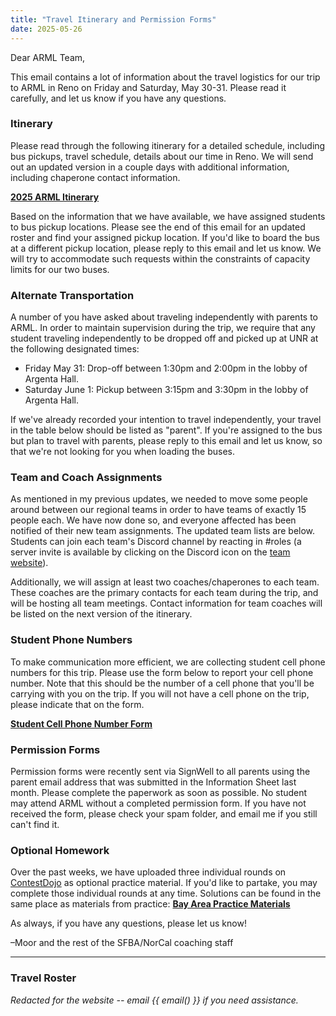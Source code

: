 ```yaml
---
title: "Travel Itinerary and Permission Forms"
date: 2025-05-26
---
```


Dear ARML Team,

This email contains a lot of information about the travel logistics for our trip
to ARML in Reno on Friday and Saturday, May 30-31. Please read it carefully,
and let us know if you have any questions.

### Itinerary

Please read through the following itinerary for a detailed schedule, including
bus pickups, travel schedule, details about our time in Reno. We will send out
an updated version in a couple days with additional information, including
chaperone contact information.

[**2025 ARML
Itinerary**](https://drive.google.com/file/d/1bgCL6ZY-gL0DPXI5GkXCnleaYOG9eMIm/view?usp=sharing)

Based on the information that we have available, we have assigned students to
bus pickup locations. Please see the end of this email for an updated roster and
find your assigned pickup location. If you'd like to board the bus at a
different pickup location, please reply to this email and let us know. We will
try to accommodate such requests within the constraints of capacity limits for
our two buses.

### Alternate Transportation

A number of you have asked about traveling independently with parents to ARML. 
In order to maintain supervision during the trip, we require that any student
traveling independently to be dropped off and picked up at UNR at the
following designated times:
- Friday May 31: Drop-off between 1:30pm and 2:00pm in the lobby of Argenta
  Hall.
- Saturday June 1: Pickup between 3:15pm and 3:30pm in the lobby of Argenta
  Hall.

If we've already recorded your intention to travel independently, your travel in
the table below should be listed as "parent". If you're assigned to the bus but
plan to travel with parents, please reply to this email and let us know, so that
we're not looking for you when loading the buses.
 
### Team and Coach Assignments

As mentioned in my previous updates, we needed to move some people around
between our regional teams in order to have teams of exactly 15 people each.
We have now done so, and everyone affected has been notified of their new team
assignments. The updated team lists are below. Students can join each team's
Discord channel by reacting in #roles (a server invite is available by clicking
on the Discord icon on the [team website](/)). 

Additionally, we will assign at least two coaches/chaperones to each team.
These coaches are the primary contacts for each team during the trip, and will
be hosting all team meetings.  Contact information for team coaches will be
listed on the next version of the itinerary.

### Student Phone Numbers

To make communication more efficient, we are collecting student cell phone
numbers for this trip. Please use the form below to report your cell phone
number. Note that this should be the number of a cell phone that you'll be
carrying with you on the trip. If you will not have a cell phone on the trip,
please indicate that on the form.

[**Student Cell Phone Number Form**](https://forms.gle/a5sMBWxExHr4fAjD8)

### Permission Forms

Permission forms were recently sent via SignWell to all parents using the
parent email address that was submitted in the Information Sheet last month.
Please complete the paperwork as soon as possible. No student may attend ARML
without a completed permission form. If you have not received the form, please
check your spam folder, and email me if you still can't find it.

### Optional Homework

Over the past weeks, we have uploaded three individual rounds on [ContestDojo](https://contestdojo.com/)
as optional practice material. If you'd like to partake, you may complete those
individual rounds at any time. Solutions can be found in the same
place as materials from practice: 
[**Bay Area Practice
Materials**](https://docs.google.com/document/d/e/2PACX-1vQ610rlK653LvAPnvZBFaGchhmdgd-_EmSuTPa8_p9LJaqzmawrwTyzq4nxy_4Hs1PIwxYunBf9dqu_/pub)

As always, if you have any questions, please let us know!

–Moor and the rest of the SFBA/NorCal coaching staff

---

### Travel Roster

*Redacted for the website -- email {{ email() }} if you need
assistance.*
